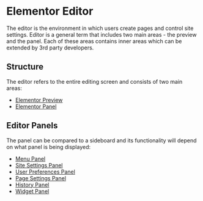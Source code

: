 # Elementor Editor

<Badge type="tip" vertical="top" text="Elementor Core" /> <Badge type="warning" vertical="top" text="Basic" />

The editor is the environment in which users create pages and control site settings. Editor is a general term that includes two main areas - the preview and the panel. Each of these areas contains inner areas which can be extended by 3rd party developers.

## Structure

The editor refers to the entire editing screen and consists of two main areas:

* [Elementor Preview](./editor/elementor-preview)
* [Elementor Panel](./editor/elementor-panel)

## Editor Panels

The panel can be compared to a sideboard and its functionality will depend on what panel is being displayed:

* [Menu Panel](./editor/menu-panel)
* [Site Settings Panel](./editor/site-settings-panel)
* [User Preferences Panel](./editor/user-preferences-panel)
* [Page Settings Panel](./editor/page-settings-panel)
* [History Panel](./editor/history-panel)
* [Widget Panel](./editor/widgets-panel)
